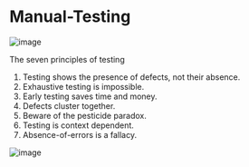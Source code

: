 # Manual-Testing
![image](https://github.com/shrutiyadav533/Manual-Testing/assets/64632028/8ceeedb8-8fe7-43b9-b7a6-62a4ddbb0a2d)

The seven principles of testing
1. Testing shows the presence of defects, not their absence.
2. Exhaustive testing is impossible.
3. Early testing saves time and money.
4. Defects cluster together.
5. Beware of the pesticide paradox.
6. Testing is context dependent.
7. Absence-of-errors is a fallacy.

![image](https://github.com/shrutiyadav533/Manual-Testing/assets/64632028/623efde8-8e73-48d0-be59-71004c246e86)
